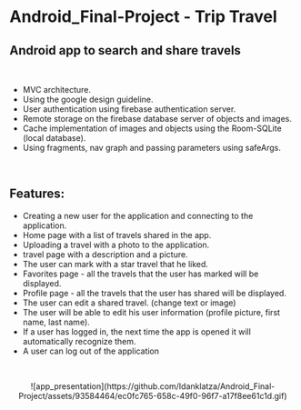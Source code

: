# Android_Final-Project - Trip Travel

## Android app to search and share travels

<br>

- MVC architecture.
- Using the google design guideline.
- User authentication using firebase authentication server.
- Remote storage on the firebase database server of objects and images.
- Cache implementation of images and objects using the Room-SQLite (local database).
- Using fragments, nav graph and passing parameters using safeArgs.

<br>

## Features:

- Creating a new user for the application and connecting to the application.
- Home page with a list of travels shared in the app.
- Uploading a travel with a photo to the application.
- travel page with a description and a picture.
- The user can mark with a star travel that he liked.
- Favorites page - all the travels that the user has marked will be displayed.
- Profile page - all the travels that the user has shared will be displayed.
- The user can edit a shared travel. (change text or image)
- The user will be able to edit his user information (profile picture, first name, last name).
- If a user has logged in, the next time the app is opened it will automatically recognize them.
- A user can log out of the application

<br>

<p align = "center">
![app_presentation](https://github.com/Idanklatza/Android_Final-Project/assets/93584464/ec0fc765-658c-49f0-96f7-a17f8ee61c1d.gif)
 
